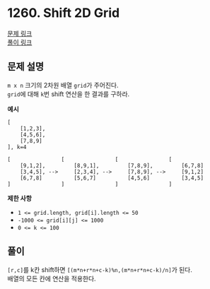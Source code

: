 # 1260. Shift 2D Grid
[문제 링크](https://leetcode.com/problems/shift-2d-grid/ )  
[풀이 링크](LC1260.java )  

## 문제 설명
`m x n` 크기의 2차원 배열 `grid`가 주어진다.  
`grid`에 대해 `k`번 shift 연산을 한 결과를 구하라.  

**예시**
```
[
    [1,2,3],
    [4,5,6],
    [7,8,9]
], k=4

[                [                [                [ 
    [9,1,2],         [8,9,1],         [7,8,9],         [6,7,8]
    [3,4,5], -->     [2,3,4], -->     [7,8,9], -->     [9,1,2]
    [6,7,8]          [5,6,7]          [4,5,6]          [3,4,5]
]                ]                ]                ]
```

**제한 사항**  
* `1 <= grid.length, grid[i].length <= 50`  
* `-1000 <= grid[i][j] <= 1000`  
* `0 <= k <= 100`  

## 풀이
`[r,c]`를 k칸 shift하면 `[(m*n+r*n+c-k)%n,(m*n+r*n+c-k)/n]`가 된다.  
배열의 모든 칸에 연산을 적용한다.  
